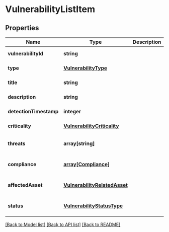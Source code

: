 # VulnerabilityListItem

## Properties
Name | Type | Description | Notes
------------ | ------------- | ------------- | -------------
**vulnerabilityId** | **string** |  | [default to null]
**type** | [**VulnerabilityType**](VulnerabilityType.md) |  | [default to null]
**title** | **string** |  | [default to null]
**description** | **string** |  | [default to null]
**detectionTimestamp** | **integer** |  | [default to null]
**criticality** | [**VulnerabilityCriticality**](VulnerabilityCriticality.md) |  | [default to null]
**threats** | **array[string]** |  | [optional] [default to null]
**compliance** | [**array[Compliance]**](Compliance.md) |  | [optional] [default to null]
**affectedAsset** | [**VulnerabilityRelatedAsset**](VulnerabilityRelatedAsset.md) |  | [optional] [default to null]
**status** | [**VulnerabilityStatusType**](VulnerabilityStatusType.md) |  | [optional] [default to null]

[[Back to Model list]](../README.md#documentation-for-models) [[Back to API list]](../README.md#documentation-for-api-endpoints) [[Back to README]](../README.md)


